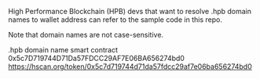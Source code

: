 High Performance Blockchain (HPB) devs that want to resolve .hpb domain names to wallet address can refer to the sample code in this repo.

Note that domain names are not case-sensitive.

.hpb domain name smart contract 0x5c7D719744D71Da57FDCC29AF7E06BA656274bd0
https://hscan.org/token/0x5c7d719744d71da57fdcc29af7e06ba656274bd0